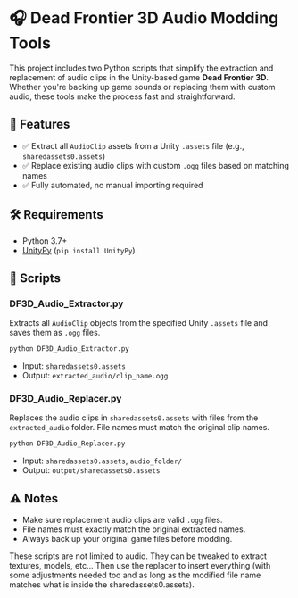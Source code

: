 # 🎧 Dead Frontier 3D Audio Modding Tools

This project includes two Python scripts that simplify the extraction and replacement of audio clips in the Unity-based game **Dead Frontier 3D**. Whether you're backing up game sounds or replacing them with custom audio, these tools make the process fast and straightforward.

## 📁 Features

- ✅ Extract all `AudioClip` assets from a Unity `.assets` file (e.g., `sharedassets0.assets`)
- ✅ Replace existing audio clips with custom `.ogg` files based on matching names
- ✅ Fully automated, no manual importing required

## 🛠️ Requirements

- Python 3.7+
- [UnityPy](https://pypi.org/project/UnityPy/) (`pip install UnityPy`)

## 📜 Scripts

### DF3D_Audio_Extractor.py

Extracts all `AudioClip` objects from the specified Unity `.assets` file and saves them as `.ogg` files.

```bash
python DF3D_Audio_Extractor.py
```

- Input: `sharedassets0.assets`
- Output: `extracted_audio/clip_name.ogg`

### DF3D_Audio_Replacer.py

Replaces the audio clips in `sharedassets0.assets` with files from the `extracted_audio` folder. File names must match the original clip names.

```bash
python DF3D_Audio_Replacer.py
```

- Input: `sharedassets0.assets`, `audio_folder/`
- Output: `output/sharedassets0.assets`

## ⚠️ Notes

- Make sure replacement audio clips are valid `.ogg` files.
- File names must exactly match the original extracted names.
- Always back up your original game files before modding.

These scripts are not limited to audio.
They can be tweaked to extract textures, models, etc... Then use the replacer to insert everything (with some adjustments needed too and as long as the modified file name matches what is inside the sharedassets0.assets).
